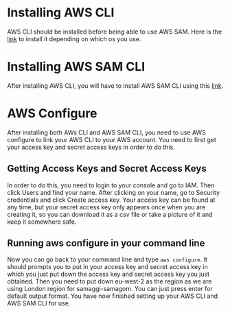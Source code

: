 # Installing AWS CLI

AWS CLI should be installed before being able to use AWS SAM. Here is the [link](https://docs.aws.amazon.com/cli/latest/userguide/install-cliv2.html) to install it depending on which os you use.

# Installing AWS SAM CLI

After installing AWS CLI, you will have to install AWS SAM CLI using this [link](https://docs.aws.amazon.com/serverless-application-model/latest/developerguide/serverless-sam-cli-install.html).

# AWS Configure

After installing both AWs CLI and AWS SAM CLI, you need to use AWS configure to link your AWS CLI to your AWS account. You need to first get your access key and secret access keys in order to do this.

## Getting Access Keys and Secret Access Keys

In order to do this, you need to login to your console and go to IAM. Then click Users and find your name. After clicking on your name, go to Security credentials and click Create access key. Your access key can be found at any time, but your secret access key only appears once when you are creating it, so you can download it as a csv file or take a picture of it and keep it somewhere safe. 

## Running aws configure in your command line

Now you can go back to your command line and type `aws configure`. It should prompts you to put in your access key and secret access key in which you just put down the access key and secret access key you just obtained. Then you need to put down eu-west-2 as the region as we are using London region for samaggi-samagom. You can just press enter for default output format. You have now finished setting up your AWS CLI and AWS SAM CLI for use. 
